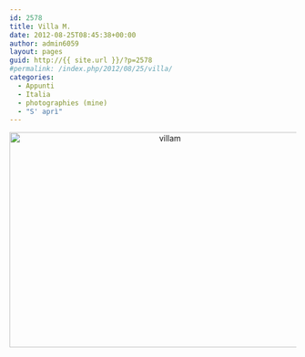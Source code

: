```yaml
---
id: 2578
title: Villa M.
date: 2012-08-25T08:45:38+00:00
author: admin6059
layout: pages
guid: http://{{ site.url }}/?p=2578
#permalink: /index.php/2012/08/25/villa/
categories:
  - Appunti
  - Italia
  - photographies (mine)
  - "S' aprì"
---
```

<p style="text-align: center;">
  <p style="text-align: center;">
    <img class="aligncenter size-full wp-image-3541" src="{{ site.url }}/images/uploads/2012/08/villam-1.jpg" alt="villam" width="548" height="377" srcset="{{ site.url }}/images/uploads/2012/08/villam-1.jpg 548w, {{ site.url }}/images/uploads/2012/08/villam-1-300x206.jpg 300w" sizes="(max-width: 548px) 100vw, 548px" />
  </p>